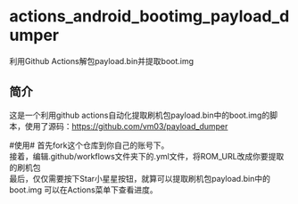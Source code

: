 # actions_android_bootimg_payload_dumper
利用Github Actions解包payload.bin并提取boot.img


## 简介 ##
这是一个利用github actions自动化提取刷机包payload.bin中的boot.img的脚本，使用了源码：https://github.com/vm03/payload_dumper

#使用#
首先fork这个仓库到你自己的账号下。  
接着，编辑.github/workflows文件夹下的.yml文件，将ROM_URL改成你要提取的刷机包  
最后，仅仅需要按下Star小星星按钮，就算可以提取刷机包payload.bin中的boot.img
可以在Actions菜单下查看进度。
